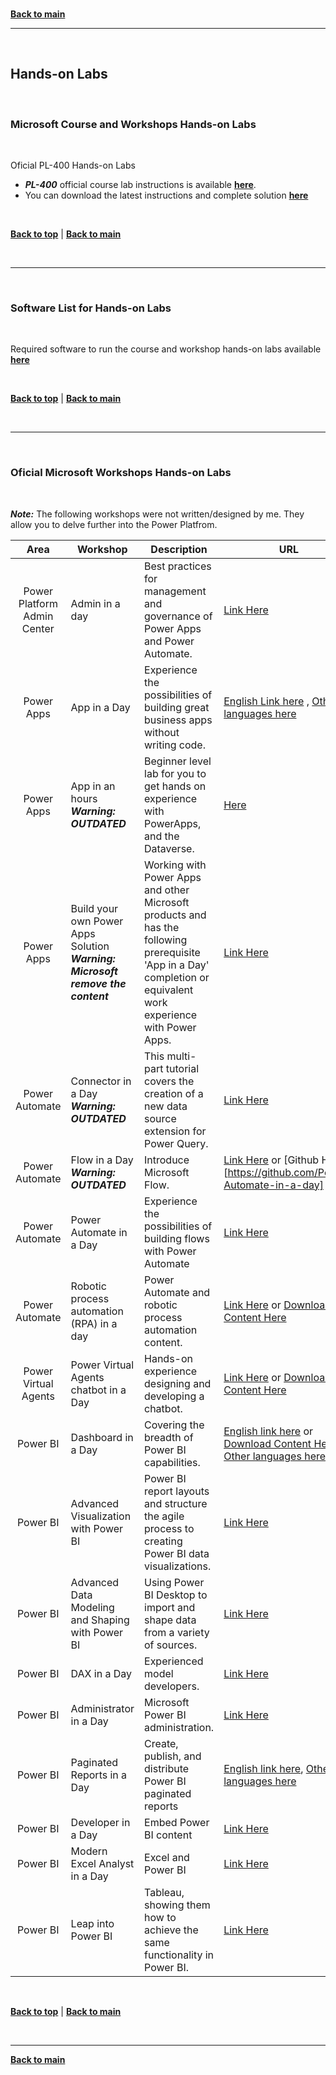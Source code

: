 <br/>

[**Back to main**](./README.md)

---

<br/>

<a id="hands-on-labs" />

## Hands-on Labs

<br/>

### Microsoft Course and Workshops Hands-on Labs

<br/>

Oficial PL-400 Hands-on Labs

* ***PL-400*** official course lab instructions is available [**here**](https://microsoftlearning.github.io/PL-400_Microsoft-Power-Platform-Developer/). 
* You can download the latest instructions and complete solution [**here**](https://github.com/MicrosoftLearning/PL-400_Microsoft-Power-Platform-Developer/releases/latest)

<br/>

[**Back to top**](#top) | [**Back to main**](README.md)

<br/>

---

<br/>

<a id="softwarelist" />

### Software List for Hands-on Labs

<br/>

Required software to run the course and workshop hands-on labs available [**here**](./Lab-Setup.md)

<br/>

[**Back to top**](#top) | [**Back to main**](README.md)

<br/>

---

<br/>

### Oficial Microsoft Workshops Hands-on Labs

<br/>

***Note:*** The following workshops were not written/designed by me. They allow you to delve further into the Power Platfrom.

| Area  | Workshop  | Description | URL | 
| :---: | --- | --- | --- | 
| Power Platform Admin Center | Admin in a day | Best practices for management and governance of Power Apps and Power Automate. | [Link Here](https://github.com/microsoft/powerapps-tools/tree/master/Administration/AdminInADay) |
| Power Apps | App in a Day | Experience the possibilities of building great business apps without writing code. | [English Link here](https://aka.ms/appinaday) , [Other languages here](https://aka.ms/AppinadayLocal) |
| Power Apps | App in an hours <br> ***Warning: OUTDATED*** | Beginner level lab for you to get hands on experience with PowerApps, and the Dataverse. | [Here](https://aka.ms/AppInHours) |
| Power Apps | Build your own Power Apps Solution <br> ***Warning: Microsoft remove the content***| Working with Power Apps and other Microsoft products and has the following prerequisite 'App in a Day' completion or equivalent work experience with Power Apps. | [Link Here](https://aka.ms/BYOPAS_Student) | 
| Power Automate | Connector in a Day <br> ***Warning: OUTDATED*** | This multi-part tutorial covers the creation of a new data source extension for Power Query. | [Link Here](https://github.com/Microsoft/DataConnectors/tree/master/samples/TripPin) | 
| Power Automate | Flow in a Day <br>***Warning: OUTDATED*** | Introduce Microsoft Flow. | [Link Here](https://aka.ms/flowinaday) or [Github Here][https://github.com/Power-Automate-in-a-day]  | 
| Power Automate | Power Automate in a Day | Experience the possibilities of building flows with Power Automate | [Link Here](https://github.com/Power-Automate-in-a-day/Training-by-the-community) |
| Power Automate |  Robotic process automation (RPA) in a day  | Power Automate and robotic process automation content. | [Link Here](https://aka.ms/RPAinaDayPackage) or [Download Content Here](https://pahandsonlab.blob.core.windows.net/documents/RPAinADay%20-%20Student.zip?sp=r&st=2021-04-30T01:46:50Z&se=2023-09-30T09:46:50Z&spr=https&sv=2020-02-10&sr=b&sig=Hs5s5NxWr1ptOyXdk649pPrHtJRAu9Ovpg%2Bl1Sskq9c%3D) |
| Power Virtual Agents  | Power Virtual Agents chatbot in a Day   | Hands-on experience designing and developing a chatbot. | [Link Here](https://aka.ms/PVAinaDayPackage) or [Download Content Here](https://pahandsonlab.blob.core.windows.net/documents/PVAinDayAttendee.zip) | 
| Power BI | Dashboard in a Day | Covering the breadth of Power BI capabilities. | [English link here](https://aka.ms/diad_student) or [Download Content Here](https://ms-p-001-delivery.sitecorecontenthub.cloud/api/delivery/local-2f8c9a6eb21846d2831ee025dbfaa2a3?intent=Download&expires=2023-03-20T14%3A38%3A10.8440410Z&entityid=8409469&userid=&rendition=DownloadOriginal&isSecure=False&signature=bL6Q_eN6qC8), [Other languages here](https://aka.ms/DIAD_Attendee_Local) |
| Power BI | Advanced Visualization with Power BI | Power BI report layouts and structure the agile process to creating Power BI data visualizations. | [Link Here](https://aka.ms/PBI-adv-Vis) |
| Power BI | Advanced Data Modeling and Shaping with Power BI | Using Power BI Desktop to import and shape data from a variety of sources. | [Link Here](https://aka.ms/PBIModelShape) |
| Power BI | DAX in a Day | Experienced model developers. | [Link Here](https://aka.ms/DAXIAD) |
| Power BI | Administrator in a Day | Microsoft Power BI administration.  | [Link Here](https://aka.ms/PBI-AdminIAD) |
| Power BI | Paginated Reports in a Day  | Create, publish, and distribute Power BI paginated reports| [English link here](https://aka.ms/priad-student), [Other languages here](https://aka.ms/priad-student) |
| Power BI | Developer in a Day | Embed Power BI content | [Link Here](https://aka.ms/DevIAD_Student)|
| Power BI | Modern Excel Analyst in a Day | Excel and Power BI | [Link Here](https://aka.ms/MAIAD-Attendee) |
| Power BI | Leap into Power BI | Tableau, showing them how to achieve the same functionality in Power BI. | [Link Here](https://aka.ms/LeapAttendee) |

<br/>

[**Back to top**](#top) | [**Back to main**](README.md)

<br/>


---

[**Back to main**](./README.md)
